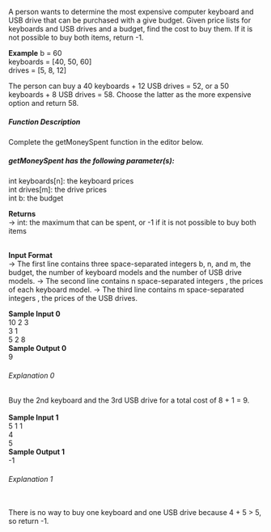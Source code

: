 A person wants to determine the most expensive computer keyboard and USB drive that can be purchased with a give budget. Given price lists for keyboards and USB drives and a budget, find the cost to buy them. If it is not possible to buy both items, return -1.

<b>Example</b>
b = 60<br>
keyboards = [40, 50, 60]<br>
drives = [5, 8, 12]<br>



The person can buy a 40 keyboards + 12 USB drives = 52, or a 50 keyboards + 8 USB drives = 58. Choose the latter as the more expensive option and return 58.

<h5>Function Description</h5>

Complete the getMoneySpent function in the editor below.

<h5>getMoneySpent has the following parameter(s):</h5>

int keyboards[n]: the keyboard prices <br>
int drives[m]: the drive prices<br>
int b: the budget<br>

<b>Returns</b><br>
-> int: the maximum that can be spent, or -1 if it is not possible to buy both items

<br>
<b>Input Format</b><br>
-> The first line contains three space-separated integers b, n, and m, the budget, the number of keyboard models and the number of USB drive models.
-> The second line contains n space-separated integers , the prices of each keyboard model.
-> The third line contains m space-separated integers , the prices of the USB drives.

<b>Sample Input 0</b><br>
10 2 3<br>
3 1<br>
5 2 8<br>
<b>Sample Output 0</b><br>
9<br>

<h6>Explanation 0</h6>
Buy the 2nd keyboard and the 3rd USB drive for a total cost of 8 + 1 = 9.

<br>
<br>
<b>Sample Input 1</b><br>
5 1 1<br>
4<br>
5<br>
<b>Sample Output 1</b><br>
-1<br>

<h6>Explanation 1</h6>
<br>
There is no way to buy one keyboard and one USB drive because 4 + 5 > 5, so return -1.
